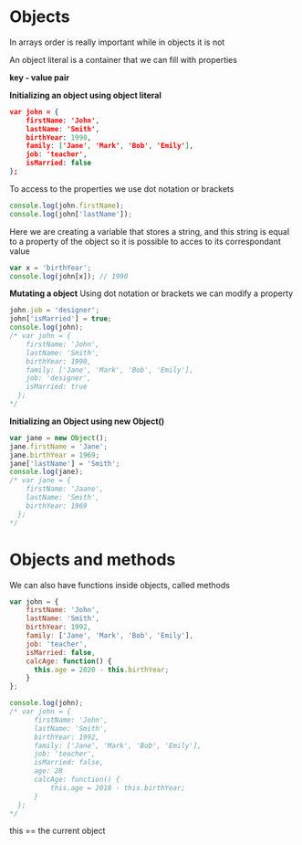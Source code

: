 # Objects

In arrays order is really important while in objects it is not

An object literal is a container that we can fill with properties 

**key - value pair**

**Initializing an object using object literal**
```json
var john = {
    firstName: 'John',
    lastName: 'Smith',
    birthYear: 1990,
    family: ['Jane', 'Mark', 'Bob', 'Emily'],
    job: 'teacher',
    isMarried: false
};
```

To access to the properties we use dot notation or brackets
```js
console.log(john.firstName);
console.log(john['lastName']);
```
Here we are creating a variable that stores a string, and this string is equal to a property of the object so it is possible to acces to its correspondant value
```js
var x = 'birthYear';
console.log(john[x]); // 1990
```

**Mutating a object**
Using dot notation or brackets we can modify a property

```js
john.job = 'designer';
john['isMarried'] = true;
console.log(john); 
/* var john = {
    firstName: 'John',
    lastName: 'Smith',
    birthYear: 1990,
    family: ['Jane', 'Mark', 'Bob', 'Emily'],
    job: 'designer',
    isMarried: true
  }; 
*/
```

**Initializing an Object using new Object()**

```js
var jane = new Object();
jane.firstName = 'Jane';
jane.birthYear = 1969;
jane['lastName'] = 'Smith';
console.log(jane); 
/* var jane = {
    firstName: 'Jaane',
    lastName: 'Smith',
    birthYear: 1969
  }; 
*/
```

# Objects and methods
We can also have functions inside objects, called methods

```js
var john = {
    firstName: 'John',
    lastName: 'Smith',
    birthYear: 1992,
    family: ['Jane', 'Mark', 'Bob', 'Emily'],
    job: 'teacher',
    isMarried: false,
    calcAge: function() {
      this.age = 2020 - this.birthYear;
    }
};

console.log(john);
/* var john = {
      firstName: 'John',
      lastName: 'Smith',
      birthYear: 1992,
      family: ['Jane', 'Mark', 'Bob', 'Emily'],
      job: 'teacher',
      isMarried: false,
      age: 28
      calcAge: function() {
          this.age = 2018 - this.birthYear;
      }
  }; 
*/
```
this == the current object